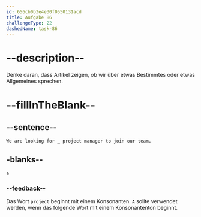 ```yaml
---
id: 656cb0b3e4e30f0550131acd
title: Aufgabe 86
challengeType: 22
dashedName: task-86
---
```


# --description--

Denke daran, dass Artikel zeigen, ob wir über etwas Bestimmtes oder etwas Allgemeines sprechen.

# --fillInTheBlank--

## --sentence--

`We are looking for _ project manager to join our team.`

## -blanks--

`a`

### --feedback--

Das Wort `project` beginnt mit einem Konsonanten. `A` sollte verwendet werden, wenn das folgende Wort mit einem Konsonantenton beginnt.
